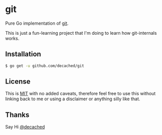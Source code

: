 # git
Pure Go implementation of [git][git].

This is just a fun-learning project that I'm doing to learn how git-internals works.

## Installation

```sh
$ go get -u github.com/decached/git
```

## License
This is [MIT](LICENSE) with no added caveats, therefore feel free to use this without linking back to me or using a disclaimer or anything silly like that.

## Thanks
Say Hi [@decached][twitter]

[git]: https://git-scm.com
[issues]: https://github.com/decached/git/issues
[pulls]: https://github.com/decached/git/pulls
[twitter]: https://twitter.com/decached
